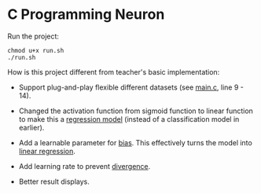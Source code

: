 # C Programming Neuron

Run the project:
```
chmod u+x run.sh
./run.sh
```

How is this project different from teacher's basic implementation:

- Support plug-and-play flexible different datasets (see [main.c](https://github.com/Midnightlight/neuron-C-programming/blob/master/main.c#L13), line 9 - 14).

- Changed the activation function from sigmoid function to linear function to make this a [regression model](https://machinelearningmastery.com/classification-versus-regression-in-machine-learning) (instead of a classification model in earlier).

- Add a learnable parameter for [bias](https://www.pico.net/kb/the-role-of-bias-in-neural-networks#:~:text=Bias%20allows%20you%20to%20shift,transposed%20by%20the%20constant%20value.). This effectively turns the model into [linear regression](https://machinelearningmastery.com/linear-regression-for-machine-learning/). 

- Add learning rate to prevent [divergence](https://machinelearningmastery.com/understand-the-dynamics-of-learning-rate-on-deep-learning-neural-networks/).

- Better result displays.